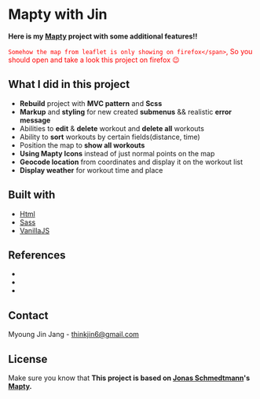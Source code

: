 # Mapty with Jin

**Here is my [Mapty]() project with some additional features!!**

<span style="color: red;">`Somehow the map from leaflet is only showing on firefox</span>`, So you <span style="color: red;">should</span> open and take a look this project on firefox :wink:

## What I did in this project

- **Rebuild** project with **MVC pattern** and **Scss**
- **Markup** and **styling** for new created **submenus** && realistic **error message**
- Abilities to **edit** & **delete** workout and **delete all** workouts
- Ability to **sort** workouts by certain fields(distance, time)
- Position the map to **show all workouts**
- **Using Mapty Icons** instead of just normal points on the map
- **Geocode location** from coordinates and display it on the workout list
- **Display weather** for workout time and place

## Built with

- [Html](https://html.com/)
- [Sass](https://sass-lang.com/)
- [VanillaJS](https://www.javascript.com/)

## References

-
-
-

## Contact

Myoung Jin Jang - [thinkjin6@gmail.com](https://www.google.com/gmail/about/)

## License

Make sure you know that **This project is based on [Jonas Schmedtmann](https://github.com/jonasschmedtmann)'s [Mapty](https://mapty.netlify.app/).**

